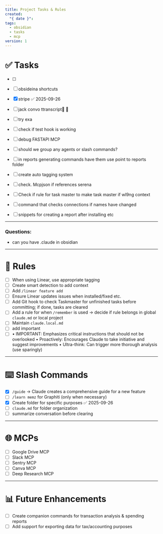 ```yaml
---
title: Project Tasks & Rules
created:
  "{ date }":
tags:
  - obsidian
  - tasks
  - mcp
version: 1
---
```


# ✅ Tasks


- [ ]
- [ ] obsideina shortcuts
- [x] stripe ✅ 2025-09-26
- [ ] jack convo ttranscript🏁 🔺
- [ ] try exa
- [ ] check if test hook is working
- [ ] debug FASTAPI MCP
- [ ] should we group any agents or slash commands?
- [ ] in reports generating commands have them use point to reports folder
- [ ] create auto tagging system
- [ ] check. Mcpjson if references serena
- [ ] Check if rule for task master to make task master if wl9ng context
- [ ] command that checks connections if names have changed
- [ ] snippets for creating a report after installing etc



---

### **Questions:**

- can you have .claude in obsidian


---

# 📐 Rules
- [ ] When using Linear, use appropriate tagging
- [ ] Create smart detection to add context
- [ ] Add `/linear feature add`
- [ ] Ensure Linear updates issues when installed/fixed etc.
- [ ] Add Git hook to check Taskmaster for unfinished tasks before committing; if done, tasks are cleared
- [ ] Add a rule for when `/remember` is used → decide if rule belongs in global `claude.md` or local project
- [ ] Maintain `claude.local.md`
- [ ] add important
- [ ] • IMPORTANT: Emphasizes critical instructions that should not be overlooked
• Proactively: Encourages Claude to take initiative and suggest improvements
• Ultra-think: Can trigger more thorough analysis (use sparingly)

---

# ⌨️ Slash Commands
- [x] `/guide` → Claude creates a comprehensive guide for a new feature
- [ ] `/learn memz` for Graphiti (only when necessary)
- [x] Create folder for specific purposes ✅ 2025-09-26
- [ ] `claude.md` for folder organization
- [ ] summarize conversation before clearing

---

# 🌐 MCPs
- [ ] Google Drive MCP
- [ ] Slack MCP
- [ ] Sentry MCP
- [ ] Canva MCP
- [ ] Deep Research MCP
---

# 📊 Future Enhancements
- [ ] Create companion commands for transaction analysis & spending reports
- [ ] Add support for exporting data for tax/accounting purposes
